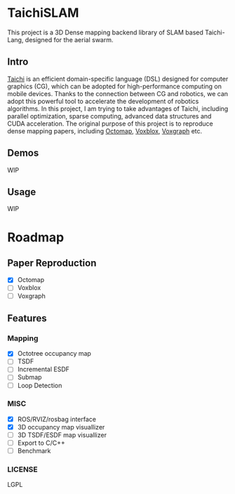 ﻿# TaichiSLAM
This project is a 3D Dense mapping backend library of SLAM based Taichi-Lang, designed for the aerial swarm.

## Intro
[Taichi](https://github.com/taichi-dev/taichi) is an efficient domain-specific language (DSL) designed for computer graphics (CG), which can be adopted for high-performance computing on mobile devices.
Thanks to the connection between CG and robotics, we can adopt this powerful tool to accelerate the development of robotics algorithms.
In this project, I am trying to take advantages of Taichi, including parallel optimization, sparse computing, advanced data structures and CUDA acceleration.
The original purpose of this project is to reproduce dense mapping papers, including [Octomap](https://octomap.github.io/), [Voxblox](https://github.com/ethz-asl/voxblox), [Voxgraph](https://github.com/ethz-asl/voxgraph) etc.

## Demos
WIP

## Usage
WIP

# Roadmap
## Paper Reproduction
- [x] Octomap
- [ ] Voxblox
- [ ] Voxgraph

## Features
### Mapping
- [x] Octotree occupancy map
- [ ] TSDF
- [ ] Incremental ESDF
- [ ] Submap
- [ ] Loop Detection

### MISC
- [x] ROS/RVIZ/rosbag interface
- [x] 3D occupancy map visuallizer
- [ ] 3D TSDF/ESDF map visuallizer
- [ ] Export to C/C++
- [ ] Benchmark

### LICENSE
LGPL
